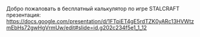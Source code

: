 Добро пожаловать в бесплатный калькулятор по игре STALCRAFT
презентация: https://docs.google.com/presentation/d/1FTpiET4gE5rdTZK0yARc13HVWtzmEbHs72gwHgVrmUw/edit#slide=id.g202c234f5e1_1_12